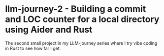 # llm-journey-2 - Building a commit and LOC counter for a local directory using Aider and Rust
The second small project in my LLM-journey series where I try vibe coding in Rust to see how far I get.

